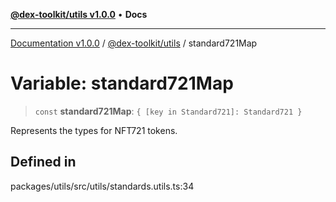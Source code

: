 [**@dex-toolkit/utils v1.0.0**](../README.md) • **Docs**

***

[Documentation v1.0.0](../../../packages.md) / [@dex-toolkit/utils](../README.md) / standard721Map

# Variable: standard721Map

> `const` **standard721Map**: `{ [key in Standard721]: Standard721 }`

Represents the types for NFT721 tokens.

## Defined in

packages/utils/src/utils/standards.utils.ts:34

